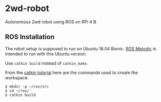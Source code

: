 # 2wd-robot
Autonomous 2wd robot using ROS on RPi 4 B

## ROS Installation

The robot setup is supposed to run on Ubuntu 18.04 Bionic. [ROS Melodic]() is intended to run with this Ubuntu version.

Use `catkin build` instead of `catkin_make`.

From the [catkin tutorial](https://wiki.ros.org/catkin/Tutorials) here are the commands used to create the workspace:

```
$ mkdir -p ~/ros/src
$ cd ~/ros/
$ catkin build
``` 
